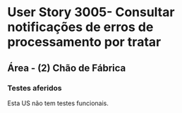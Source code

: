 # User Story 3005- Consultar notificações de erros de processamento por tratar

## Área - (2) Chão de Fábrica

### Testes aferidos

Esta US não tem testes funcionais.